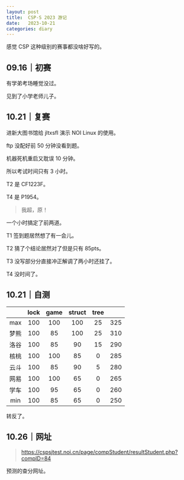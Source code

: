 ```yaml
---
layout: post
title:  CSP-S 2023 游记
date:   2023-10-21
categories: diary
---
```


感觉 CSP 这种级别的赛事都没啥好写的。

## 09.16｜初赛

有学弟考场睡觉没过。

见到了小学老师儿子。

## 10.21｜复赛

进新大图书馆给 jltxsfl 演示 NOI Linux 的使用。

ftp 没配好前 50 分钟没看到题。

机器死机重启又耽误 10 分钟。

所以考试时间只有 3 小时。

T2 是 CF1223F。

T4 是 P1954。

>   我超，原！

一个小时搞定了前两道。

T1 签到题居然想了有一会儿。

T2 猜了个结论居然对了但是只有 85pts。

T3 没写部分分直接冲正解调了两小时还挂了。

T4 没时间了。

## 10.21｜自测

||lock|game|struct|tree||
|:-:|:-:|:-:|:-:|:-:|:-:|
|max|100|100|100|25|325|
|梦熊|100|85|100|25|310|
|洛谷|100|85|90|15|290|
|核桃|100|100|85|0|285|
|云斗|100|85|90|5|280|
|网易|100|100|65|0|265|
|学车|100|95|65|0|260|
|min|100|85|65|0|250|

转反了。

## 10.26｜网址

>   https://cspsjtest.noi.cn/page/compStudent/resultStudent.php?compID=84

预测的查分网址。